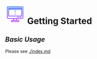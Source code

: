 # ![image info](../images/icons8-report-64.png) Getting Started

## _Basic Usage_

Please see [./index.md](https://github.com/AlexRogalskiy/object-mappers-playground/blob/master/docs/index.md)

